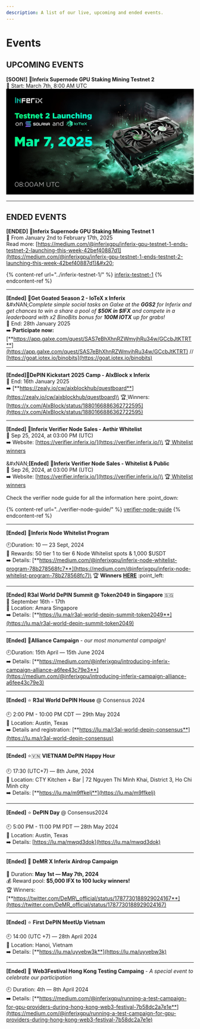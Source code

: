 ```yaml
---
description: A list of our live, upcoming and ended events.
---
```


# Events

## UPCOMING EVENTS

**\[SOON!]** 🚀**Inferix Supernode GPU Staking Mining Testnet 2**\
📅 Start: March 7th, 8:00 AM UTC\
![](<../.gitbook/assets/image (17).png>)

***

## ENDED EVENTS

**\[ENDED]** 🚀**Inferix Supernode GPU Staking Mining Testnet 1**\
📅 From January 2nd to February 17th, 2025\
Read more: [https://medium.com/@inferixgpu/inferix-gpu-testnet-1-ends-testnet-2-launching-this-week-42bef40887d1](https://medium.com/@inferixgpu/inferix-gpu-testnet-1-ends-testnet-2-launching-this-week-42bef40887d1)&#x20;

{% content-ref url="../inferix-testnet-1/" %}
[inferix-testnet-1](../inferix-testnet-1/)
{% endcontent-ref %}

***

**\[Ended]** 🚀**Get Goated Season 2 - IoTeX x Inferix**\
&#xNAN;_&#x43;omplete simple social tasks on Galxe at the **GGS2** for Inferix and get chances to win a share a pool of **$50K in $IFX** and compete in a leaderboard with x2 BinoBits bonus for **100M IOTX** up for grabs!_\
📅 End: 28th January 2025\
➡️ **Participate now:** [**https://app.galxe.com/quest/SAS7eBhXhnRZWmvjhRu34w/GCcbJtKTRT**](https://app.galxe.com/quest/SAS7eBhXhnRZWmvjhRu34w/GCcbJtKTRT) // [https://goat.iotex.io/binobits](https://goat.iotex.io/binobits)

***

**\[Ended]🚀DePIN Kickstart 2025 Camp - AIxBlock x Inferix** \
📅 End: 16th January 2025\
➡️ [**https://zealy.io/cw/aixblockhub/questboard**](https://zealy.io/cw/aixblockhub/questboard)\
🏆[ ](https://docs.google.com/spreadsheets/d/1pQgaGAyPkz3e5fi5__lvRMza-L1brPXx6jUzYUNMIgg/edit?usp=sharing)Winners: [https://x.com/AIxBlock/status/1880166886362722595](https://x.com/AIxBlock/status/1880166886362722595)

***

**\[Ended]** 🚀**Inferix Verifier Node Sales - Aethir Whitelist**\
📅 Sep 25, 2024, at 03:00 PM (UTC)\
➡️ Website: [https://verifier.inferix.io/](https://verifier.inferix.io/)\
🏆[ Whitelist winners](https://docs.google.com/spreadsheets/d/1pQgaGAyPkz3e5fi5__lvRMza-L1brPXx6jUzYUNMIgg/edit?usp=sharing)\
\
&#xNAN;**\[Ended]** 🚀**Inferix Verifier Node Sales - Whitelist & Public** \
📅 Sep 26, 2024, at 03:00 PM (UTC)\
➡️ Website: [https://verifier.inferix.io/](https://verifier.inferix.io/)\
🏆[ Whitelist winners](https://docs.google.com/spreadsheets/d/1pQgaGAyPkz3e5fi5__lvRMza-L1brPXx6jUzYUNMIgg/edit?usp=sharing)\
\
Check the verifier node guide for all the information here :point\_down:

{% content-ref url="../verifier-node-guide/" %}
[verifier-node-guide](../verifier-node-guide/)
{% endcontent-ref %}

***

**\[Ended]** 🚀**Inferix Node Whitelist Program**

🕘Duration: 10 — 23 Sept, 2024\
:gift: Rewards: 50 tier 1 to tier 6 Node Whitelist spots & 1,000 $USDT\
➡️ Details: [**https://medium.com/@inferixgpu/inferix-node-whitelist-program-78b278568fc7**](https://medium.com/@inferixgpu/inferix-node-whitelist-program-78b278568fc7)\
🏆 **Winners** [**HERE**](https://docs.google.com/spreadsheets/d/1QRDH7Z2NBkcPoIuN61zI65Nutwu37KfJUa1LGJyhQ8Y/edit?gid=0#gid=0) :point\_left:

***

**\[Ended] R3al World DePIN Summit @ Token2049 in Singapore** 🇸🇬\
📅 September 16th - 17th\
📍 Location: Amara Singapore\
➡️ Details: [**https://lu.ma/r3al-world-depin-summit-token2049**](https://lu.ma/r3al-world-depin-summit-token2049)

***

**\[Ended]** 🚀**Alliance Campaign** _- our most monumental campaign!_&#x20;

🕘Duration: 15th April — 15th June 2024 \
➡️ Details: [**https://medium.com/@inferixgpu/introducing-inferix-campaign-alliance-a6fee43c79e3**](https://medium.com/@inferixgpu/introducing-inferix-campaign-alliance-a6fee43c79e3)

***

**\[Ended]** ⭐ **R3al World DePIN House** @ Consensus 2024

🕘 2:00 PM - 10:00 PM CDT — 29th May 2024\
📍 Location: Austin, Texas\
➡️ Details and registration: [**https://lu.ma/r3al-world-depin-consensus**](https://lu.ma/r3al-world-depin-consensus)

***

**\[Ended]** ⭐🇻🇳 **VIETNAM DePIN Happy Hour**\
\
🕘 17:30 (UTC+7) — 8th June, 2024\
📍 Location: CTY Kitchen + Bar | 72 Nguyen Thi Minh Khai, District 3, Ho Chi Minh city\
➡️ Details: [**https://lu.ma/m9ffkelj**](https://lu.ma/m9ffkelj)

***

**\[Ended]** ⭐ **DePIN Day** @ Consensus2024

🕘 5:00 PM - 11:00 PM PDT — 28th May 2024\
📍 Location: Austin, Texas\
➡️ Details: [https://lu.ma/mwqd3dok](https://lu.ma/mwqd3dok)

***

**\[Ended]** 🎁 **DeMR X Inferix Airdrop Campaign** \
\
📅 Duration: **May 1st — May 7th, 2024**\
💰 Reward pool: **$5,000 IFX to 100 lucky winners!**\
🏆 Winners: [**https://twitter.com/DeMR\_official/status/1787730188929024167**](https://twitter.com/DeMR_official/status/1787730188929024167)

***

**\[Ended]** ⭐ **First DePIN MeetUp Vietnam**

🕘 14:00 (UTC +7) — 28th April 2024\
📍 Location: Hanoi, Vietnam\
➡️ Details: [**https://lu.ma/uyvebw3k**](https://lu.ma/uyvebw3k)

***

**\[Ended]** 🚀 **Web3Festival Hong Kong Testing Campaing** - _A special event to celebrate our participation_

🕘 Duration: 4th — 8th April 2024\
➡️ Details: [**https://medium.com/@inferixgpu/running-a-test-campaign-for-gpu-providers-during-hong-kong-web3-festival-7b58dc2a7e1e**](https://medium.com/@inferixgpu/running-a-test-campaign-for-gpu-providers-during-hong-kong-web3-festival-7b58dc2a7e1e)
